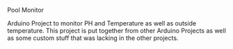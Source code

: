 Pool Monitor

Arduino Project to monitor PH and Temperature as well as outside temperature.  This project is put together from other Arduino Projects as well as some custom stuff that was lacking in the other projects.